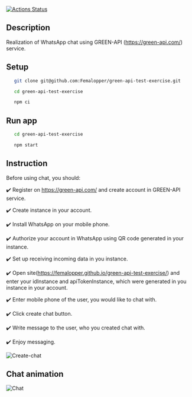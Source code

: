 [![Actions Status](https://github.com/Femalopper/green-api-test-exercise/actions/workflows/eslint-check.yml/badge.svg)](https://github.com/Femalopper/green-api-test-exercise/actions)

## Description

Realization of WhatsApp chat using GREEN-API (https://green-api.com/) service.

## Setup

```sh
   git clone git@github.com:Femalopper/green-api-test-exercise.git

   cd green-api-test-exercise

   npm ci
```

## Run app

```sh
   cd green-api-test-exercise

   npm start
```

## Instruction

Before using chat, you should:

:heavy_check_mark: Register on https://green-api.com/ and create account in GREEN-API service.

:heavy_check_mark: Create instance in your account.

:heavy_check_mark: Install WhatsApp on your mobile phone.

:heavy_check_mark: Authorize your account in WhatsApp using QR code generated in your instance.

:heavy_check_mark: Set up receiving incoming data in you instance.

:heavy_check_mark: Open site(https://femalopper.github.io/green-api-test-exercise/) and enter your idInstance and apiTokenInstance, which were generated in you instance in your account.

:heavy_check_mark: Enter mobile phone of the user, you would like to chat with.

:heavy_check_mark: Click create chat button.

:heavy_check_mark: Write message to the user, who you created chat with.

:heavy_check_mark: Enjoy messaging.

![Create-chat](https://github.com/Femalopper/raw/blob/main/images/Create%20chat.png)

## Chat animation

![Chat](https://github.com/Femalopper/raw/blob/main/images/chatbot-demo.gif)
